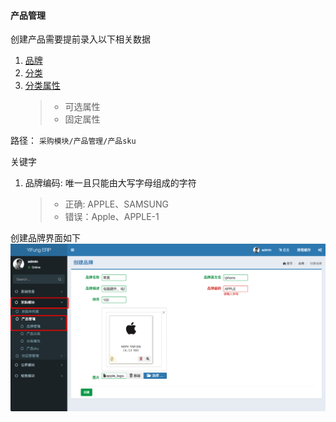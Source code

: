 #### 产品管理

创建产品需要提前录入以下相关数据
1. [品牌](brand.md)
2. [分类](category.md)
3. [分类属性](category-attribute.md)
    > * 可选属性
    > * 固定属性

路径： `采购模块/产品管理/产品sku`

关键字
1. 品牌编码: 唯一且只能由大写字母组成的字符
    > * 正确: APPLE、SAMSUNG
    > * 错误：Apple、APPLE-1

创建品牌界面如下
![创建品牌](../img/brand.png "创建品牌")